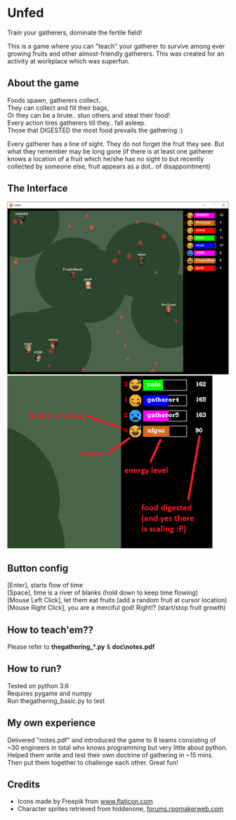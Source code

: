 # Unfed
Train your gatherers, dominate the fertile field!

This is a game where you can "teach" your gatherer to survive among ever growing fruits and other almost-friendly gatherers. This was created for an activity at workplace which was  superfun.

## About the game

Foods spawn, gatherers collect..\
They can collect and fill their bags,\
Or they can be a brute.. stun others and steal their food!\
Every action tires gatherers till they.. fall asleep.\
Those that DIGESTED the most food prevails the gathering :)

Every gatherer has a line of sight. They do not forget the fruit they see. But what they remember may be long gone (if there is at least one gatherer knows a location of a fruit which he/she has no sight to but recently collected by someone else, fruit appears as a dot.. of disappointment)

## The Interface

![](/dev/images/a_gathering.gif)
![](/dev/images/interface_snap.png)

## Button config

[Enter], starts flow of time\
[Space], time is a river of blanks (hold down to keep time flowing)\
[Mouse Left Click], let them eat fruits (add a random fruit at cursor location)\
[Mouse Right Click], you are a merciful god! Right!? (start/stop fruit growth)

## How to teach'em?? 
Please refer to **thegathering_*.py** & **doc\notes.pdf** 

## How to run?
Tested on python 3.6\
Requires pygame and numpy\
Run thegathering_basic.py to test

## My own experience
Delivered "notes.pdf" and introduced the game to 8 teams consisting of ~30 engineers in total who knows programming but very little about python. Helped them write and test their own doctrine of gathering in ~15 mins. Then put them together to challenge each other. Great fun!

## Credits
- Icons made by Freepik from www.flaticon.com  
- Character sprites retrieved from hiddenone, [forums.rpgmakerweb.com](https://forums.rpgmakerweb.com/index.php?threads/hiddenones-mv-resource-warehouse.47255/) 
